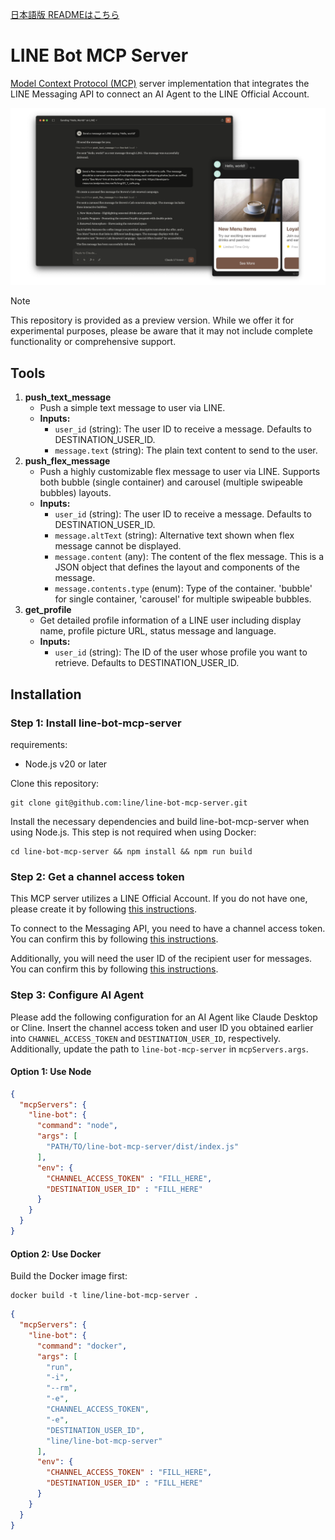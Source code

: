 [日本語版 READMEはこちら](README.ja.md)

# LINE Bot MCP Server

[Model Context Protocol (MCP)](https://github.com/modelcontextprotocol) server implementation that integrates the LINE Messaging API to connect an AI Agent to the LINE Official Account.

![](/assets/demo.png)

> [!NOTE]
> This repository is provided as a preview version. While we offer it for experimental purposes, please be aware that it may not include complete functionality or comprehensive support.

## Tools

1. **push_text_message**
   - Push a simple text message to user via LINE.
   - **Inputs:**
     - `user_id` (string): The user ID to receive a message. Defaults to DESTINATION_USER_ID.
     - `message.text` (string): The plain text content to send to the user.
2. **push_flex_message**
   - Push a highly customizable flex message to user via LINE. Supports both bubble (single container) and carousel (multiple swipeable bubbles) layouts.
   - **Inputs:**
     - `user_id` (string): The user ID to receive a message. Defaults to DESTINATION_USER_ID.
     - `message.altText` (string): Alternative text shown when flex message cannot be displayed.
     - `message.content` (any): The content of the flex message. This is a JSON object that defines the layout and components of the message.
     - `message.contents.type` (enum): Type of the container. 'bubble' for single container, 'carousel' for multiple swipeable bubbles.
3. **get_profile**
   - Get detailed profile information of a LINE user including display name, profile picture URL, status message and language.
   - **Inputs:**
     - `user_id` (string): The ID of the user whose profile you want to retrieve. Defaults to DESTINATION_USER_ID.


## Installation

### Step 1: Install line-bot-mcp-server

requirements:
- Node.js v20 or later

Clone this repository:

```
git clone git@github.com:line/line-bot-mcp-server.git
```

Install the necessary dependencies and build line-bot-mcp-server when using Node.js. This step is not required when using Docker:

```
cd line-bot-mcp-server && npm install && npm run build
```

### Step 2: Get a channel access token

This MCP server utilizes a LINE Official Account. If you do not have one, please create it by following [this instructions](https://developers.line.biz/en/docs/messaging-api/getting-started/). 

To connect to the Messaging API, you need to have a channel access token. You can confirm this by following [this instructions](https://developers.line.biz/en/docs/basics/channel-access-token/#long-lived-channel-access-token).

Additionally, you will need the user ID of the recipient user for messages. You can confirm this by following [this instructions](https://developers.line.biz/en/docs/messaging-api/getting-user-ids/#get-own-user-id).

### Step 3: Configure AI Agent

Please add the following configuration for an AI Agent like Claude Desktop or Cline. 
Insert the channel access token and user ID you obtained earlier into `CHANNEL_ACCESS_TOKEN` and `DESTINATION_USER_ID`, respectively. 
Additionally, update the path to `line-bot-mcp-server` in  `mcpServers.args`.

#### Option 1: Use Node

```json
{
  "mcpServers": {
    "line-bot": {
      "command": "node",
      "args": [
        "PATH/TO/line-bot-mcp-server/dist/index.js"
      ],
      "env": {
        "CHANNEL_ACCESS_TOKEN" : "FILL_HERE",
        "DESTINATION_USER_ID" : "FILL_HERE"
      }
    }
  }
}
```

#### Option 2: Use Docker

Build the Docker image first:
```
docker build -t line/line-bot-mcp-server .
```

```json
{
  "mcpServers": {
    "line-bot": {
      "command": "docker",
      "args": [
        "run",
        "-i",
        "--rm",
        "-e",
        "CHANNEL_ACCESS_TOKEN",
        "-e",
        "DESTINATION_USER_ID",
        "line/line-bot-mcp-server"
      ],
      "env": {
        "CHANNEL_ACCESS_TOKEN" : "FILL_HERE",
        "DESTINATION_USER_ID" : "FILL_HERE"
      }
    }
  }
}
```
